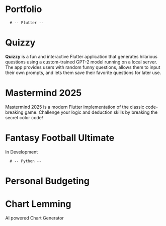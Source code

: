 # Portfolio

      # -- Flutter --

# Quizzy
**Quizzy** is a fun and interactive Flutter application that generates hilarious questions using a custom-trained GPT-2 model running on a local server. The app provides users with random funny questions, allows them to input their own prompts, and lets them save their favorite questions for later use.

# Mastermind 2025
Mastermind 2025 is a modern Flutter implementation of the classic code-breaking game. Challenge your logic and deduction skills by breaking the secret color code!

# Fantasy Football Ultimate
In Development

      # -- Python --

# Personal Budgeting

# Chart Lemming
AI powered Chart Generator

